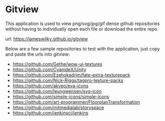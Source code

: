# Gitview

This application is used to view png/svg/jpg/gif dense github repositories without having to individually open each file or download the entire repo.

url: https://jameswilky.github.io/gitview


Below are a few sample repositories to test with the application, just copy and paste the urls into gitview:


- https://github.com/Gethe/wow-ui-textures
- https://github.com/CyanideX/Unity
- https://github.com/Ezehokadrim/fate-extra-texturepack
- https://github.com/Nick-Riggs/tagpro-texture-packs
- https://github.com/akveo/eva-icons
- https://github.com/leungwensen/svg-icon
- https://github.com/simple-icons/simple-icons
- https://github.com/art-programmer/FloorplanTransformation
- https://github.com/mitmedialab/storyspace
- https://github.com/jenkinsci/jenkins